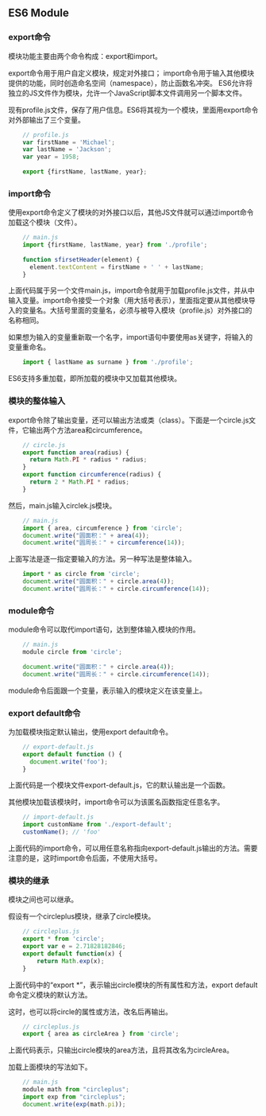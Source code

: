 ## ES6 Module

### export命令

模块功能主要由两个命令构成：export和import。

export命令用于用户自定义模块，规定对外接口；
import命令用于输入其他模块提供的功能，同时创造命名空间（namespace），防止函数名冲突。
ES6允许将独立的JS文件作为模块，允许一个JavaScript脚本文件调用另一个脚本文件。

现有profile.js文件，保存了用户信息。ES6将其视为一个模块，里面用export命令对外部输出了三个变量。
```javascript
    // profile.js
    var firstName = 'Michael';
    var lastName = 'Jackson';
    var year = 1958;
     
    export {firstName, lastName, year};
```

### import命令

使用export命令定义了模块的对外接口以后，其他JS文件就可以通过import命令加载这个模块（文件）。
```javascript
    // main.js
    import {firstName, lastName, year} from './profile';
     
    function sfirsetHeader(element) {
      element.textContent = firstName + ' ' + lastName;
    }
```
上面代码属于另一个文件main.js，import命令就用于加载profile.js文件，并从中输入变量。import命令接受一个对象（用大括号表示），里面指定要从其他模块导入的变量名。大括号里面的变量名，必须与被导入模块（profile.js）对外接口的名称相同。

如果想为输入的变量重新取一个名字，import语句中要使用as关键字，将输入的变量重命名。
```javascript
    import { lastName as surname } from './profile';
```
ES6支持多重加载，即所加载的模块中又加载其他模块。

### 模块的整体输入

export命令除了输出变量，还可以输出方法或类（class）。下面是一个circle.js文件，它输出两个方法area和circumference。
```javascript
    // circle.js
    export function area(radius) {
      return Math.PI * radius * radius;
    }
    export function circumference(radius) {
      return 2 * Math.PI * radius;
    }
```
然后，main.js输入circlek.js模块。
```javascript
    // main.js
    import { area, circumference } from 'circle';
    document.write("圆面积：" + area(4));
    document.write("圆周长：" + circumference(14));
```
上面写法是逐一指定要输入的方法。另一种写法是整体输入。
```javascript
    import * as circle from 'circle';
    document.write("圆面积：" + circle.area(4));
    document.write("圆周长：" + circle.circumference(14));
```

### module命令

module命令可以取代import语句，达到整体输入模块的作用。
```javascript
    // main.js
    module circle from 'circle';
     
    document.write("圆面积：" + circle.area(4));
    document.write("圆周长：" + circle.circumference(14));
```
module命令后面跟一个变量，表示输入的模块定义在该变量上。

### export default命令

为加载模块指定默认输出，使用export default命令。
```javascript
    // export-default.js
    export default function () {
      document.write('foo');
    }
```
上面代码是一个模块文件export-default.js，它的默认输出是一个函数。

其他模块加载该模块时，import命令可以为该匿名函数指定任意名字。
```javascript
    // import-default.js
    import customName from './export-default';
    customName(); // 'foo'
```
上面代码的import命令，可以用任意名称指向export-default.js输出的方法。需要注意的是，这时import命令后面，不使用大括号。

### 模块的继承

模块之间也可以继承。

假设有一个circleplus模块，继承了circle模块。
```javascript
    // circleplus.js
    export * from 'circle';
    export var e = 2.71828182846;
    export default function(x) {
        return Math.exp(x);
    }
```
上面代码中的“export *”，表示输出circle模块的所有属性和方法，export default命令定义模块的默认方法。

这时，也可以将circle的属性或方法，改名后再输出。
```javascript
    // circleplus.js
    export { area as circleArea } from 'circle';
```
上面代码表示，只输出circle模块的area方法，且将其改名为circleArea。

加载上面模块的写法如下。
```javascript
    // main.js
    module math from "circleplus";
    import exp from "circleplus";
    document.write(exp(math.pi));
```